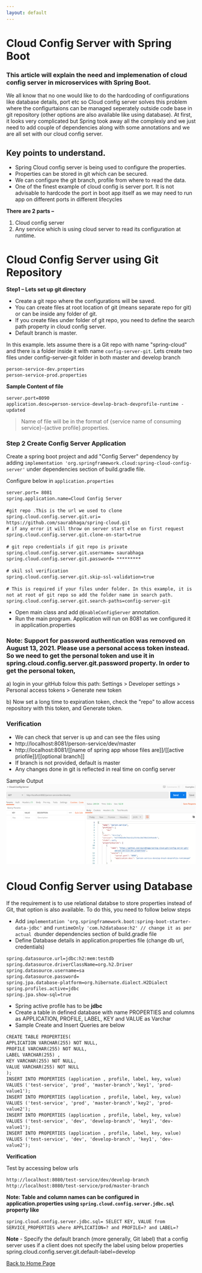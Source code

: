 ```yaml
---
layout: default
---
```


# Cloud Config Server with Spring Boot

### This article will explain the need and implemenation of cloud config server in microservices with Spring Boot.

We all know that no one would like to do the hardcoding of configurations like database details, port etc so Cloud config server solves this problem where the configurtaions can be managed 
seperately outside code base in git repository (other options are also available like using database).  At first, it looks very complicated but Spring took away all the complexiy and we just need to add couple of dependencies along with some annotations and we are all set with our cloud config server.

## Key points to understand.
- Spring Cloud config server is being used to configure the properties. 
- Properties can be stored in git which can be secured.
- We can configure the git branch, profile from where to read the data.
- One of the finest example of cloud config is server port. It is not advisable to hardcode the port in boot app itself as we may need to run app on different ports in different lifecycles

**There are 2 parts –**

1. Cloud config server 
2. Any service which is using cloud server to read its configuration at runtime.


# Cloud Config Server using Git Repository

**Step1 – Lets set up git directory**

- Create a git repo where the configurations will be saved. 
- You can create files at root location of git (means separate repo for git) or can be inside any folder of git. 
- If you create files under folder of git repo, you need to define the search path property in cloud config server.
- Default branch is master.

In this example. lets assume there is a Git repo with name "spring-cloud" and there is a folder inside it with name `config-server-git`. Lets create two files under config-server-git folder in both master and develop branch
 
```
person-service-dev.properties
person-service-prod.properties
```

**Sample Content of file**
```
server.port=8090
application.desc=person-service-develop-brach-devprofile-runtime - updated
```
> Name of file will be in the format of  {service name of consuming service}-{active profile}.properties.

### Step 2 Create Config Server Application

Create a spring boot project and add "Config Server" dependency by adding `implementation 'org.springframework.cloud:spring-cloud-config-server'` under dependencies section of build.gradle file.

Configure below in `application.properties` 

```
server.port= 8081
spring.application.name=Cloud Config Server

#git repo .This is the url we used to clone 
spring.cloud.config.server.git.uri= https://github.com/saurabhaga/spring-cloud.git
# if any error it will throw on server start else on first request
spring.cloud.config.server.git.clone-on-start=true

# git repo credentials if git repo is private 
spring.cloud.config.server.git.username= saurabhaga
spring.cloud.config.server.git.password= *********

# skil ssl verification
spring.cloud.config.server.git.skip-ssl-validation=true

# This is required if your files under folder. In this example, it is not at root of git repo so add the folder name in search path.
spring.cloud.config.server.git.search-paths=config-server-git
```

- Open main class and add `@EnableConfigServer` annotation.
- Run the main program. Application will run on 8081 as we configured it in application.properties

### Note:  Support for password authentication was removed on August 13, 2021. Please use a personal access token instead.  So we need to get the personal token and use it in spring.cloud.config.server.git.password property. In order to get the personal token, 
 a) login in your gitHub folow this path: Settings > Developer settings > Personal access tokens > Generate new token
 
 b)  Now set a long time to expiration token, check the "repo" to allow access repository with this token, and Generate token.
### Verification
- We can check that server is up and can see the files using 
- http://localhost:8081/person-service/dev/master
-  http://localhost:8081/[[name of spring app whose files are]]/[[active priofile]]/[[optional branch]]
- If branch is not provided, default is master
- Any changes done in git is reflected in real time on config server

Sample Output 
![sample](../images/cloud-config-1.png)


# Cloud Config Server using Database
If the requirement is to use relational databse to store properties instead of Git, that option is also available. To do this, you need to follow below steps
- Add `implementation 'org.springframework.boot:spring-boot-starter-data-jdbc'` and `runtimeOnly 'com.h2database:h2' // change it as per actual db`under dependencies section of build.gradle file 
- Define Database details in application.properties file (change db url, credentials)
```
spring.datasource.url=jdbc:h2:mem:testdb
spring.datasource.driverClassName=org.h2.Driver
spring.datasource.username=sa
spring.datasource.password=
spring.jpa.database-platform=org.hibernate.dialect.H2Dialect
spring.profiles.active=jdbc
spring.jpa.show-sql=true
```
- Spring active profile has to be  **jdbc**
- Create a table in defined database with name PROPERTIES and columns as APPLICATION, PROFILE, LABEL, KEY and VALUE as Varchar
- Sample Create and Insert Queries are below 
```
CREATE TABLE PROPERTIES(
APPLICATION VARCHAR(255) NOT NULL,
PROFILE VARCHAR(255) NOT NULL,
LABEL VARCHAR(255) ,
KEY VARCHAR(255) NOT NULL,
VALUE VARCHAR(255) NOT NULL
);
INSERT INTO PROPERTIES (application , profile, label, key, value) VALUES ('test-service', 'prod', 'master-branch','key1', 'prod-value1');
INSERT INTO PROPERTIES (application , profile, label, key, value) VALUES ('test-service', 'prod', 'master-branch','key2', 'prod-value2');
INSERT INTO PROPERTIES (application , profile, label, key, value) VALUES ('test-service', 'dev', 'develop-branch', 'key1', 'dev-value1');
INSERT INTO PROPERTIES (application , profile, label, key, value) VALUES ('test-service', 'dev', 'develop-branch', 'key1', 'dev-value2');
```

**Verification**

Test by accessing below urls
```
http://localhost:8080/test-service/dev/develop-branch
http://localhost:8080/test-service/prod/master-branch
```
**Note: Table and column names can be configured in application.properties using `spring.cloud.config.server.jdbc.sql` property like**

```
spring.cloud.config.server.jdbc.sql= SELECT KEY, VALUE from SERVICE_PROPERTIES where APPLICATION=? and PROFILE=? and LABEL=?
```

**Note** - Specify the default branch (more generally, Git label) that a config server uses if a client does not specify the label using below properties
spring.cloud.config.server.git.default-label=develop

[Back to Home Page](../)
